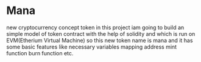 # Mana
new cryptocurrency concept token
in this project iam going to build an simple model of token contract with the help of solidity
and which is run on EVM(Etherium Virtual Machine)
so this new token name is mana
and it has some basic features like
necessary variables
mapping address
mint function
burn function etc.


